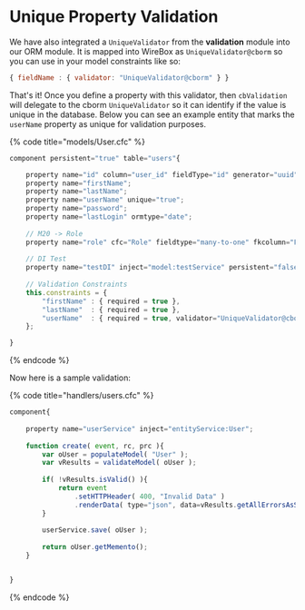 # Unique Property Validation

We have also integrated a `UniqueValidator` from the **validation** module into our ORM module. It is mapped into WireBox as `UniqueValidator@cborm` so you can use in your model constraints like so:

```javascript
{ fieldName : { validator: "UniqueValidator@cborm" } }
```

That's it! Once you define a property with this validator, then `cbValidation` will delegate to the cborm `UniqueValidator` so it can identify if the value is unique in the database. Below you can see an example entity that marks the `userName` property as unique for validation purposes.

{% code title="models/User.cfc" %}
```javascript
component persistent="true" table="users"{

	property name="id" column="user_id" fieldType="id" generator="uuid";
	property name="firstName";
	property name="lastName";
	property name="userName" unique="true";
	property name="password";
	property name="lastLogin" ormtype="date";
	
	// M20 -> Role
	property name="role" cfc="Role" fieldtype="many-to-one" fkcolumn="FKRoleID" lazy="true" notnull="false";
	
	// DI Test
	property name="testDI" inject="model:testService" persistent="false" required="false";
	
	// Validation Constraints
	this.constraints = {
		"firstName" : { required = true },
		"lastName"  : { required = true },
		"userName"  : { required = true, validator="UniqueValidator@cborm" }
	};

}
```
{% endcode %}

Now here is a sample validation:

{% code title="handlers/users.cfc" %}
```javascript
component{
    
    property name="userService" inject="entityService:User";
    
    function create( event, rc, prc ){
        var oUser = populateModel( "User" );
        var vResults = validateModel( oUser );
        
        if( !vResults.isValid() ){
            return event
                .setHTTPHeader( 400, "Invalid Data" )
                .renderData( type="json", data=vResults.getAllErrorsAsStruct() );
        }
        
        userService.save( oUser );
        
        return oUser.getMemento();
    }


}
```
{% endcode %}



